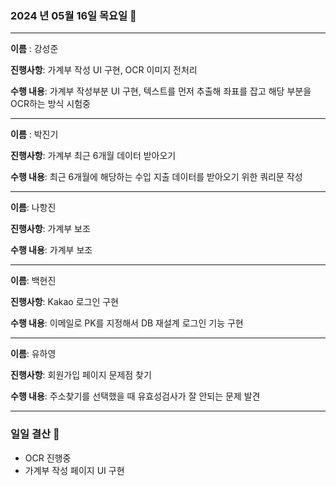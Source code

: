 ### 2024 년 05월 16일 목요일 📆

---

**이름** : 강성준

**진행사항**: 가계부 작성 UI 구현, OCR 이미지 전처리 

**수행 내용**: 가계부 작성부분 UI 구현, 텍스트를 먼저 추출해 좌표를 잡고 해당 부분을 OCR하는 방식 시험중

---

**이름** : 박진기

**진행사항**: 가계부 최근 6개월 데이터 받아오기

**수행 내용**: 최근 6개월에 해당하는 수입 지출 데이터를 받아오기 위한 쿼리문 작성

---

**이름**: 나항진

**진행사항**: 가계부 보조

**수행 내용**: 가계부 보조

---

**이름**: 백현진

**진행사항**: Kakao 로그인 구현

**수행 내용**: 이메일로 PK를 지정해서 DB 재설계 로그인 기능 구현


---

**이름**: 유하영

**진행사항**: 회원가입 페이지 문제점 찾기

**수행 내용**: 주소찾기를 선택했을 때 유효성검사가 잘 안되는 문제 발견

---

### 일일 결산 📝
- OCR 진행중
- 가계부 작성 페이지 UI 구현
